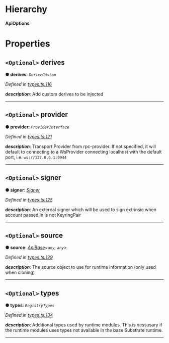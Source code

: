 

# Hierarchy

**ApiOptions**

# Properties

<a id="derives"></a>

## `<Optional>` derives

**● derives**: *`DeriveCustom`*

*Defined in [types.ts:116](https://github.com/polkadot-js/api/blob/44d9cfa/packages/api/src/types.ts#L116)*

*__description__*: Add custom derives to be injected

___
<a id="provider"></a>

## `<Optional>` provider

**● provider**: *`ProviderInterface`*

*Defined in [types.ts:121](https://github.com/polkadot-js/api/blob/44d9cfa/packages/api/src/types.ts#L121)*

*__description__*: Transport Provider from rpc-provider. If not specified, it will default to connecting to a WsProvider connecting localhost with the default port, i.e. `ws://127.0.0.1:9944`

___
<a id="signer"></a>

## `<Optional>` signer

**● signer**: *[Signer](_types_.signer.md)*

*Defined in [types.ts:125](https://github.com/polkadot-js/api/blob/44d9cfa/packages/api/src/types.ts#L125)*

*__description__*: An external signer which will be used to sign extrinsic when account passed in is not KeyringPair

___
<a id="source"></a>

## `<Optional>` source

**● source**: *[ApiBase](../classes/_base_.apibase.md)<`any`, `any`>*

*Defined in [types.ts:129](https://github.com/polkadot-js/api/blob/44d9cfa/packages/api/src/types.ts#L129)*

*__description__*: The source object to use for runtime information (only used when cloning)

___
<a id="types"></a>

## `<Optional>` types

**● types**: *`RegistryTypes`*

*Defined in [types.ts:134](https://github.com/polkadot-js/api/blob/44d9cfa/packages/api/src/types.ts#L134)*

*__description__*: Additional types used by runtime modules. This is nessusary if the runtime modules uses types not available in the base Substrate runtime.

___

